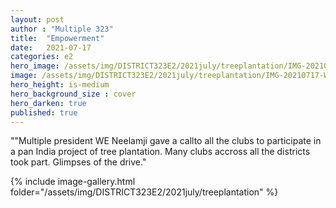 ```yaml
---
layout: post
author : "Multiple 323"
title:  "Empowerment"
date:   2021-07-17
categories: e2
hero_image: /assets/img/DISTRICT323E2/2021july/treeplantation/IMG-20210717-WA0013 - we clubs of india.jpg
image: /assets/img/DISTRICT323E2/2021july/treeplantation/IMG-20210717-WA0019 - we clubs of india.jpg
hero_height: is-medium
hero_background_size : cover
hero_darken: true
published: true
---
```


""Multiple president WE Neelamji gave a callto all the clubs to participate in a pan India project of tree plantation. Many clubs accross all the districts took part. Glimpses of the drive."



{% include image-gallery.html folder="/assets/img/DISTRICT323E2/2021july/treeplantation" %}
